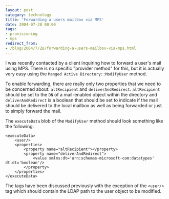 ```yaml
---
layout: post
category: technology
title: 'Forwarding a users mailbox via MPS'
date: 2004-07-28 00:00
tags:
- provisioning
- mps
redirect_from:
- /blog/2004/7/28/forwarding-a-users-mailbox-via-mps.html
---
```

I was recently contacted by a client inquiring how to forward a user's mail 
using MPS.  There is no specific "provider method" for this, but it is actually 
very easy using the `Manged Active Directory::ModifyUser` method. 

To enable forwarding, there are really only two properties that we need to be 
concerned about: `altRecipient` and `deliverAndRedirect`.  `altRecipient` should 
be set to the `DN` of a mail-enabled object within the directory and 
`deliverAndRedirect` is a boolean that should be set to indicate if the mail 
should be delivered to the local mailbox as well as being forwarded or just to 
simply forward the mail.

The `executeData` blob of the `ModifyUser` method should look something like the following:


    <executeData>
        <user/>
        <properties>
            <property name="altRecipient"></property>
            <property name="deliverAndRedirect">
                <value xmlns:dt='urn:schemas-microsoft-com:datatypes' dt:dt='boolean'/>
            </property>
        </properties>
    </executeData>

The tags have been discussed previously with the exception of the `<user/>` tag 
which should contain the LDAP path to the user object to be modified.
